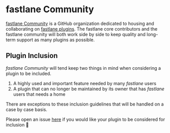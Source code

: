 # fastlane Community
[fastlane Community](https://github.com/fastlane-community) is a GitHub organization dedicated to housing and collaborating on [fastlane plugins](https://docs.fastlane.tools/plugins/using-plugins/#fastlane-plugins). The fastlane core contributors and the fastlane community will both work side by side to keep quality and long-term support as many plugins as possible.

## Plugin Inclusion
_fastlane Community_ will tend keep two things in mind when considering a plugin to be included.
1) A highly used and important feature needed by many _fastlane_ users
2) A plugin that can no longer be maintained by its owner that has _fastlane_ users that needs a home

There are exceptions to these inclusion guidelines that will be handled on a case by case basis.

Please open an issue [here](https://github.com/fastlane-community/.github) if you would like your plugin to be considered for inclusion 💪
